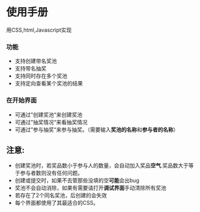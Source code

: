 # 使用手册
用CSS,html,Javascript实现
### 功能
* 支持创建带名奖池
* 支持带名抽奖
* 支持同时存在多个奖池
* 支持定向查看某个奖池的结果
### 在开始界面
* 可通过”创建奖池“来创建奖池
* 可通过”抽奖情况“来看抽奖情况
* 可通过”参与抽奖“来参与抽奖。（需要输入**奖池的名称**和**参与者的名称**）
## 注意:
* 创建奖池时，若奖品数小于参与人的数量，会自动加入奖品**空气**.奖品数大于等于参与者数则没有任何问题。
* 创建或提交时，如果不去管那些没填的空**可能**会出bug
* 奖池不会自动消除，如果有需要请打开**调试界面**手动清除所有奖池
* 若存在了2个同名奖池，后创建的会失效
* 每个界面都使用了其最适合的CSS。
